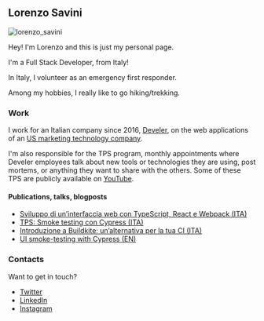 ## Lorenzo Savini

![lorenzo_savini](https://user-images.githubusercontent.com/4234953/113507928-9634df80-954d-11eb-99d6-a3e0f17b356b.jpg)

Hey! I'm Lorenzo and this is just my personal page.

I'm a Full Stack Developer, from Italy!

In Italy, I volunteer as an emergency first responder.

Among my hobbies, I really like to go hiking/trekking.

### Work

I work for an Italian company since 2016, [Develer](develer.com), on the web applications of an [US marketing technology company](https://www.develer.com/en/case-studies/software-and-microservices-development-for-nextroll/).

I'm also responsible for the TPS program, monthly appointments where Develer employees talk about new tools or technologies they are using, post mortems, or anything they want to share with the others. Some of these TPS are publicly available on [YouTube](https://www.youtube.com/playlist?list=PLPGJdxeQ35eAHgEfkfChN_8gN5CJCF9tw).

#### Publications, talks, blogposts

- [Sviluppo di un’interfaccia web con TypeScript, React e Webpack (ITA)](https://youtu.be/J55oIFzXxTA)
- [TPS: Smoke testing con Cypress (ITA)](https://youtu.be/xlatMuLAVDM)
- [Introduzione a Buildkite: un’alternativa per la tua CI (ITA)](https://youtu.be/woBINK14cGQ)
- [UI smoke-testing with Cypress (EN)](https://tech.nextroll.com/blog/dev/2021/05/11/frontend-smoke-testing-with-cypress.html)

### Contacts

Want to get in touch?

- [Twitter](https://twitter.com/Savo_92)
- [LinkedIn](https://linkedin.com/in/lorenzosavini)
- [Instagram](https://www.instagram.com/lorenzo__s/)
